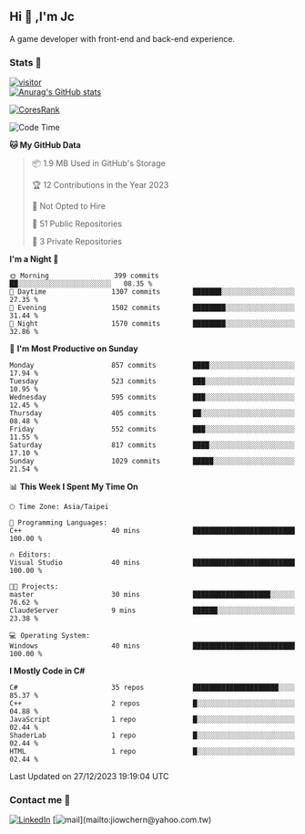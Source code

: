 ## Hi 👋 ,I'm Jc  

A game developer with front-end and back-end experience.  

### Stats  📝
[![visitor](https://visitor-badge.glitch.me/badge?page_id=jiowchern.jiowchern&style=flat-square&color=0088cc)](https://visitor-badge.glitch.me/badge?page_id=jiowchern.jiowchern&style=flat-square&color=0088cc)  
[![Anurag's GitHub stats](https://github-readme-stats.vercel.app/api?username=jiowchern&count_private=true&&show_icons=true)](https://github.com/anuraghazra/github-readme-stats)  
<!-- [![trophy](https://github-profile-trophy.vercel.app/?username=jiowchern)](https://github.com/ryo-ma/github-profile-trophy)   -->
[![CoresRank](https://cr-ss-service.azurewebsites.net/api/ScreenShot?widget=summary&username=jiowchern)](https://cr-ss-service.azurewebsites.net/api/ScreenShot?widget=summary&username=jiowchern)


<!--START_SECTION:waka-->
![Code Time](http://img.shields.io/badge/Code%20Time-1%2C095%20hrs%2035%20mins-blue)

**🐱 My GitHub Data** 

> 📦 1.9 MB Used in GitHub's Storage 
 > 
> 🏆 12 Contributions in the Year 2023
 > 
> 🚫 Not Opted to Hire
 > 
> 📜 51 Public Repositories 
 > 
> 🔑 3 Private Repositories 
 > 
**I'm a Night 🦉** 

```text
🌞 Morning                399 commits         ██░░░░░░░░░░░░░░░░░░░░░░░   08.35 % 
🌆 Daytime                1307 commits        ███████░░░░░░░░░░░░░░░░░░   27.35 % 
🌃 Evening                1502 commits        ████████░░░░░░░░░░░░░░░░░   31.44 % 
🌙 Night                  1570 commits        ████████░░░░░░░░░░░░░░░░░   32.86 % 
```
📅 **I'm Most Productive on Sunday** 

```text
Monday                   857 commits         ████░░░░░░░░░░░░░░░░░░░░░   17.94 % 
Tuesday                  523 commits         ███░░░░░░░░░░░░░░░░░░░░░░   10.95 % 
Wednesday                595 commits         ███░░░░░░░░░░░░░░░░░░░░░░   12.45 % 
Thursday                 405 commits         ██░░░░░░░░░░░░░░░░░░░░░░░   08.48 % 
Friday                   552 commits         ███░░░░░░░░░░░░░░░░░░░░░░   11.55 % 
Saturday                 817 commits         ████░░░░░░░░░░░░░░░░░░░░░   17.10 % 
Sunday                   1029 commits        █████░░░░░░░░░░░░░░░░░░░░   21.54 % 
```


📊 **This Week I Spent My Time On** 

```text
🕑︎ Time Zone: Asia/Taipei

💬 Programming Languages: 
C++                      40 mins             █████████████████████████   100.00 % 

🔥 Editors: 
Visual Studio            40 mins             █████████████████████████   100.00 % 

🐱‍💻 Projects: 
master                   30 mins             ███████████████████░░░░░░   76.62 % 
ClaudeServer             9 mins              ██████░░░░░░░░░░░░░░░░░░░   23.38 % 

💻 Operating System: 
Windows                  40 mins             █████████████████████████   100.00 % 
```

**I Mostly Code in C#** 

```text
C#                       35 repos            █████████████████████░░░░   85.37 % 
C++                      2 repos             █░░░░░░░░░░░░░░░░░░░░░░░░   04.88 % 
JavaScript               1 repo              █░░░░░░░░░░░░░░░░░░░░░░░░   02.44 % 
ShaderLab                1 repo              █░░░░░░░░░░░░░░░░░░░░░░░░   02.44 % 
HTML                     1 repo              █░░░░░░░░░░░░░░░░░░░░░░░░   02.44 % 
```




 Last Updated on 27/12/2023 19:19:04 UTC
<!--END_SECTION:waka-->



### Contact me 💬
[![LinkedIn](https://img.shields.io/badge/-JiowchernChen-0077B5?style==flat-square&logo=LinkedIn&logoColor=white)](https://www.linkedin.com/in/jiowchern-chen-4aaa90b7/) [![mail](https://img.shields.io/badge/-jiowchern%40yahoo.com.tw-blueviolet?style=flat-square&logo=yahoo!)](mailto:jiowchern@yahoo.com.tw)    

<!-- [![Linkedin Badge](https://img.shields.io/badge/-LinkedIn-blue?style=flat-square&logo=Linkedin&logoColor=white&link=https://www.linkedin.com/in/jiowchern-chen-4aaa90b7/)](https://www.linkedin.com/in/jiowchern-chen-4aaa90b7/) -->


<!--
**jiowchern/jiowchern** is a ✨ _special_ ✨ repository because its `README.md` (this file) appears on your GitHub profile.

Here are some ideas to get you started:

- 🔭 I’m currently working on ...
- 🌱 I’m currently learning ...
- 👯 I’m looking to collaborate on ...
- 🤔 I’m looking for help with ...
- 💬 Ask me about ...
- 📫 How to reach me: ...
- 😄 Pronouns: ...
- ⚡ Fun fact: ...
-->
